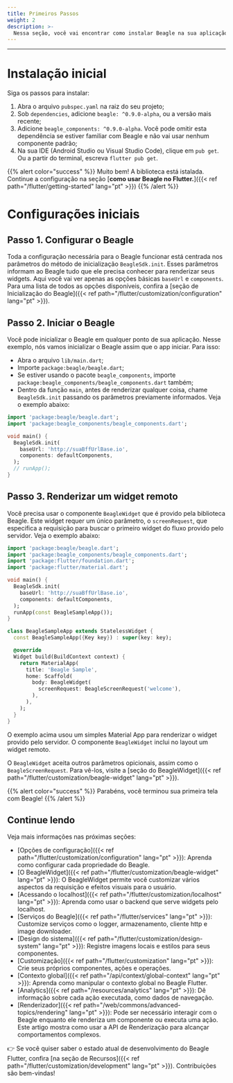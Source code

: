 ```yaml
---
title: Primeiros Passos
weight: 2
description: >-
  Nessa seção, você vai encontrar como instalar Beagle na sua aplicação Flutter e o passo a passo inicial para usar a biblioteca Beagle num projeto Flutter.
---
```


---

# Instalação inicial
Siga os passos para instalar:

1. Abra o arquivo `pubspec.yaml` na raiz do seu projeto;
2. Sob `dependencies`, adicione `beagle: ^0.9.0-alpha`, ou a versão mais recente;
3. Adicione `beagle_components: ^0.9.0-alpha`. Você pode omitir esta dependência se estiver familiar com Beagle e não vai usar nenhum componente padrão;
4. Na sua IDE (Android Studio ou Visual Studio Code), clique em `pub get`. Ou a partir do terminal, escreva `flutter pub get`.

{{% alert color="success" %}}
Muito bem! A biblioteca está istalada. Continue a configuração na seção [**como usar Beagle no Flutter.**]({{< ref path="/flutter/getting-started" lang="pt" >}})
{{% /alert %}}

# **Configurações iniciais**
## Passo 1. Configurar o Beagle
Toda a configuração necessária para o Beagle funcionar está centrada nos parâmetros do método de inicialização `BeagleSdk.init`. Esses parâmetros informam ao Beagle tudo que ele precisa conhecer para renderizar seus widgets. Aqui você vai ver apenas as opções básicas `baseUrl` e `components`. Para uma lista de todos as opções disponíveis, confira a [seção de Inicialização do Beagle]({{< ref path="/flutter/customization/configuration" lang="pt" >}}).

## Passo 2. Iniciar o Beagle
Você pode inicializar o Beagle em qualquer ponto de sua aplicação. Nesse exemplo, nós vamos inicializar o Beagle assim que o app iniciar. Para isso:
- Abra o arquivo `lib/main.dart`;
- Importe `package:beagle/beagle.dart`;
- Se estiver usando o pacote `beagle_components`, importe `package:beagle_components/beagle_components.dart` também;
- Dentro da função `main`, antes de renderizar qualquer coisa, chame `BeagleSdk.init` passando os parâmetros previamente informados. 
Veja o exemplo abaixo:

```dart
import 'package:beagle/beagle.dart';
import 'package:beagle_components/beagle_components.dart';

void main() {
  BeagleSdk.init(
    baseUrl: 'http://suaBffUrlBase.io',
    components: defaultComponents,
  );
  // runApp();
}
```

## Passo 3. Renderizar um widget remoto
Você precisa usar o componente `BeagleWidget` que é provido pela biblioteca Beagle. Este widget requer um único parâmetro, o `screenRequest`, que especifica a requisição para buscar o primeiro widget do fluxo provido pelo servidor. Veja o exemplo abaixo:

```dart
import 'package:beagle/beagle.dart';
import 'package:beagle_components/beagle_components.dart';
import 'package:flutter/foundation.dart';
import 'package:flutter/material.dart';

void main() {
  BeagleSdk.init(
    baseUrl: 'http://suaBffUrlBase.io',
    components: defaultComponents,
  );
  runApp(const BeagleSampleApp());
}

class BeagleSampleApp extends StatelessWidget {
  const BeagleSampleApp({Key key}) : super(key: key);

  @override
  Widget build(BuildContext context) {
    return MaterialApp(
      title: 'Beagle Sample',
      home: Scaffold(
        body: BeagleWidget(
          screenRequest: BeagleScreenRequest('welcome'),
        ),
      ),
    );
  }
}
```

O exemplo acima usou um simples Material App para renderizar o widget provido pelo servidor. O componente `BeagleWidget` inclui no layout um widget remoto.

O `BeagleWidget` aceita outros parâmetros opicionais, assim como o `BeagleScreenRequest`. Para vê-los, visite a [seção do BeagleWidget]({{< ref path="/flutter/customization/beagle-widget" lang="pt" >}}).

{{% alert color="success" %}}
Parabéns, você terminou sua primeira tela com Beagle!
{{% /alert %}}

## Continue lendo

Veja mais informações nas próximas seções:

- [Opções de configuração]({{< ref path="/flutter/customization/configuration" lang="pt" >}}): Aprenda como configurar cada propriedade do Beagle.
- [O BeagleWidget]({{< ref path="/flutter/customization/beagle-widget" lang="pt" >}}): O BeagleWidget permite você customizar vários aspectos da requisição e efeitos visuais para o usuário.
- [Acessando o localhost]({{< ref path="/flutter/customization/localhost" lang="pt" >}}): Aprenda como usar o backend que serve widgets pelo localhost.
- [Serviços do Beagle]({{< ref path="/flutter/services" lang="pt" >}}): Customize serviços como o logger, armazenamento, cliente http e image downloader.
- [Design do sistema]({{< ref path="/flutter/customization/design-system" lang="pt" >}}): Registre imagens locais e estilos para seus componentes.
- [Customização]({{< ref path="/flutter/customization" lang="pt" >}}): Crie seus próprios componentes, ações e operações.
- [Contexto global]({{< ref path="/api/context/global-context" lang="pt" >}}): Aprenda como manipular o contexto global no Beagle Flutter.
- [Analytics]({{< ref path="/resources/analytics" lang="pt" >}}): Dê informação sobre cada ação executada, como dados de navegação.
- [Renderizador]({{< ref path="/web/commons/advanced-topics/rendering" lang="pt" >}}): Pode ser necessário interagir com o Beagle enquanto ele renderiza um componente ou executa uma ação. Este artigo mostra como usar a API de Renderização para alcançar comportamentos complexos.

👉 Se você quiser saber o estado atual de desenvolvimento do Beagle Flutter, confira
[na seção de Recursos]({{< ref path="/flutter/customization/development" lang="pt" >}}).
Contribuições são bem-vindas!

